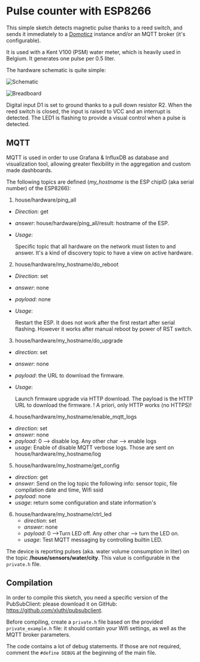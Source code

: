 # Pulse counter with ESP8266 #

This simple sketch detects magnetic pulse thanks to a reed switch, and sends it immediately to a [Domoticz](http://domoticz.com/) instance and/or an MQTT broker (it's configurable).

It is used with a Kent V100 (PSM) water meter, which is heavily used in Belgium.  It generates one pulse per 0.5 liter.

The hardware schematic is quite simple:

![Schematic](schematic/pulse_counter_ESP8266_schematic.png)

![Breadboard](schematic/pulse_counter_ESP8266_bb.png)


Digital input D1 is set to ground thanks to a pull down resistor R2.  When the reed switch is closed, the input is raised to VCC and an interrupt is detected.  The LED1 is flashing to provide a visual control when a pulse is detected.

## MQTT ##
MQTT is used in order to use Grafana & InfluxDB as database and visualization tool, allowing greater flexibility in the aggregation and custom made dashboards.

The following topics are defined (*my_hostname* is the ESP chipID (aka serial number) of the ESP8266):

1. house/hardware/ping_all
  * *Direction*: get
  * *answer*: house/hardware/ping_all/result: hostname of the ESP.
  * *Usage*:

    Specific topic that all hardware on the network must listen to and answer.
    It's a kind of discovery topic to have a view on active hardware.


2. house/hardware/my_hostname/do_reboot
  * *Direction*: set
  * *answer*: none
  * *payload*: none
  * *Usage*:

    Restart the ESP. It does not work after the first restart after serial flashing.
    However it works after manual reboot by power of RST switch.


3. house/hardware/my_hostname/do_upgrade
  * *direction*: set
  * *answer*: none
  * *payload*: the URL to download the firmware.
  * *Usage*:

     Launch firmware upgrade via HTTP download.  The payload is the HTTP URL to download the firmware.
     ! A priori, only HTTP works (no HTTPS)!


4. house/hardware/my_hostname/enable_mqtt_logs
  * *direction*: set
  * *answer*: none
  * *payload*: 0 --> disable log. Any other char --> enable logs
  * *usage*: Enable of disable MQTT verbose logs. Those are sent on house/hardware/my_hostname/log


5. house/hardware/my_hostname/get_config
  * *direction*: get
  * *answer*: Send on the log topic the following info: sensor topic, file compilation date and time, Wifi ssid
  * *payload*: none
  * *usage*: return some configuration and state information's


6. house/hardware/my_hostname/ctrl_led
    * *direction*: set
    * *answer*: none
    * *payload*: 0 -->Turn LED off.  Any other char --> turn the LED on.
    * *usage*: Test MQTT messaging by controlling builtin LED.



The device is reporting pulses (aka. water volume consumption in liter) on the topic **/house/sensors/water/city**. This value is configurable in the `private.h` file.


## Compilation ##

In order to compile this sketch, you need a specific version of the PubSubClient: please download it on GitHub: https://github.com/xluthi/pubsubclient.

Before compiling, create a `private.h` file based on the provided `private_example.h` file: it should contain your Wifi settings, as well as the MQTT broker parameters.

The code contains a lot of debug statements. If those are not required, comment the `#define DEBUG` at the beginning of the main file.
